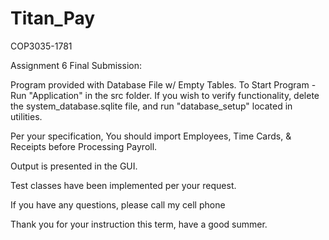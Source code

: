 # Titan_Pay
COP3035-1781

Assignment 6 Final Submission:

Program provided with Database File w/ Empty Tables.
To Start Program - Run "Application" in the src folder.
If you wish to verify functionality, delete the system_database.sqlite file, and run "database_setup" located in utilities.

Per your specification, You should import Employees, Time Cards, & Receipts before Processing Payroll.

Output is presented in the GUI.

Test classes have been implemented per your request.

If you have any questions, please call my cell phone

Thank you for your instruction this term, have a good summer.
